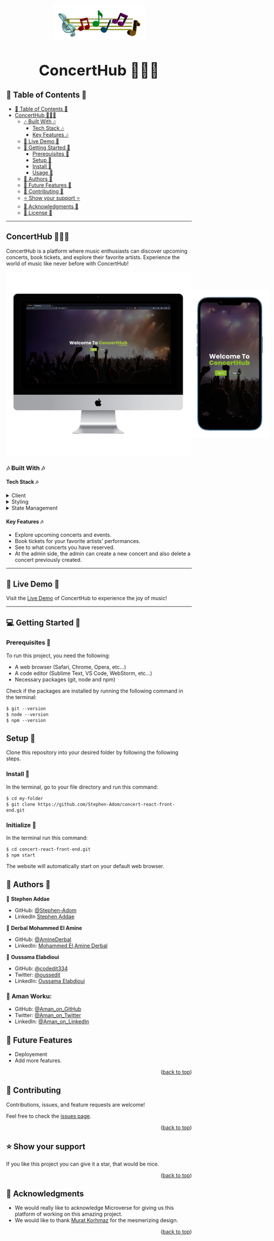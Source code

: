 <div align="center">
  <img src="./assets/music%20gif.gif" alt="ConcertHub Form" width="250">
</div>

<h1 style="text-align: center; font-size: 40px;"> ConcertHub 🎵🎤🎶 </h1>

## 🎵 Table of Contents 🎵

- [🎵 Table of Contents 🎵](#-table-of-contents-)
- [ConcertHub 🎵🎤🎶](#concerthub-)
  - [🎶 Built With 🎶](#-built-with-)
    - [Tech Stack 🎶](#tech-stack-)
    - [Key Features 🎶](#key-features-)
  - [🎸 Live Demo 🎸](#-live-demo-)
  - [🎹 Getting Started 🎹](#-getting-started-)
    - [Prerequisites 🎹](#prerequisites-)
    - [Setup 🎹](#setup-)
    - [Install 🎹](#install-)
    - [Usage 🎹](#usage-)
  - [🎷 Authors 🎷](#-authors-)
  - [🎺 Future Features 🎺](#-future-features-)
  - [🎻 Contributing 🎻](#-contributing-)
  - [⭐️ Show your support ⭐️](#️-show-your-support-)
  - [🎵 Acknowledgments 🎵](#-acknowledgments-)
  - [🎼 License 🎼](#-license-)

---

## ConcertHub 🎵🎤🎶

ConcertHub is a platform where music enthusiasts can discover upcoming concerts, book tickets, and explore their favorite artists. Experience the world of music like never before with ConcertHub!

<div style="display: flex; align-items: center;">
<img src="./assets/desktop.png" height="500px" />
<img src="./assets/mobile.png" height="400px" />
</div>

### 🎶 Built With 🎶

#### Tech Stack 🎶

<details>
  <summary>Client</summary>
  <ul>
    <li><a href="https://reactjs.org/">React.js</a></li>
  </ul>
</details>
<details>
 <summary>Styling</summary>
  <ul>
    <li><a href="https://tailwindcss.com/">Tailwind CSS</a></li>
  </ul>
</details>
<details>
 <summary>State Management</summary>
  <ul>
    <li><a href="https://redux.js.org/">Redux</a></li>
  </ul>
</details>

#### Key Features 🎶

- Explore upcoming concerts and events.
- Book tickets for your favorite artists' performances.
- See to what concerts you have reserved.
- At the admin side, the admin can create a new concert and also delete a concert previously created.

---

## 🚀 Live Demo 🎸

Visit the [Live Demo](https://www.concerthub.com) of ConcertHub to experience the joy of music!

---

## 💻 Getting Started 🎹

### Prerequisites 🎹

To run this project, you need the following:

- A web browser (Safari, Chrome, Opera, etc...)
- A code editor (Sublime Text, VS Code, WebStorm, etc...)
- Necessary packages (git, node and npm)

Check if the packages are installed by running the following command in the terminal:

```
$ git --version
$ node --version
$ npm --version
```

## Setup 🎹 

Clone this repository into your desired folder by following the following steps.

### Install 🎹
In the terminal, go to your file directory and run this command:
```
$ cd my-folder
$ git clone https://github.com/Stephen-Adom/concert-react-front-end.git
```
### Initialize 🎹

In the terminal run this command:
```
$ cd concert-react-front-end.git
$ npm start
```
The website will automatically start on your default web browser.

## 👥 Authors 🎷  <a name="authors"></a>

👤 **Stephen Addae**

- GitHub: [@Stephen-Adom](https://github.com/Stephen-Adom)
- LinkedIn [Stephen Addae](https://www.linkedin.com/in/stephen-addae/)

👤 **Derbal Mohammed El Amine**

- GitHub: [@AmineDerbal](https://github.com/AmineDerbal)
- LinkedIn: [Mohammed El Amine Derbal](https://www.linkedin.com/in/mohammed-el-amine-derbal-4038541b6/)

👤 **Oussama Elabdioui**

- GitHub: [@codedit334](https://github.com/codedit334)
- Twitter: [@oussedit](https://twitter.com/oussedit)
- LinkedIn: [Oussama Elabdioui](https://www.linkedin.com/in/oussama-elabdioui-4677a41b6/)

### 👤 **Aman Worku**:
- GitHub: [@Aman_on_GitHub](https://github.com/AmanWorku)
- Twitter: [@Aman_on_Twitter](https://twitter.com/Amexworku)
- LinkedIn: [@Aman_on_LinkedIn](https://www.linkedin.com/in/aman-worku-tsegaw/)


## 🔭 Future Features <a name="future-features"></a>

- Deployement
- Add more features.

<p align="right">(<a href="#readme-top">back to top</a>)</p>

<!-- CONTRIBUTING -->

## 🤝 Contributing <a name="contributing"></a>

Contributions, issues, and feature requests are welcome!

Feel free to check the [issues page](https://github.com/Stephen-Adom/concert-rails-back-end/issues).

<p align="right">(<a href="#readme-top">back to top</a>)</p>

<!-- SUPPORT -->

## ⭐️ Show your support <a name="support"></a>

If you like this project you can give it a star, that would be nice.

<p align="right">(<a href="#readme-top">back to top</a>)</p>

## 🙏 Acknowledgments <a name="acknowledgements"></a>

- We would really like to acknowledge Microverse for giving us this platform of working on this amazing project.
- We would like to thank [Murat Korhmaz](https://www.behance.net/gallery/26425031/Vespa-Responsive-Redesign) for the mesmerizing design.

<p align="right">(<a href="#readme-top">back to top</a>)</p>

<!-- LICENSE -->